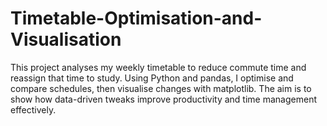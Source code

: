 # Timetable-Optimisation-and-Visualisation
This project analyses my weekly timetable to reduce commute time and reassign that time to study. Using Python and pandas, I optimise and compare schedules, then visualise changes with matplotlib. The aim is to show how data-driven tweaks improve productivity and time management effectively.
